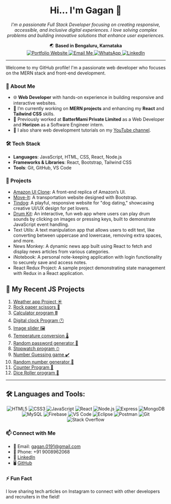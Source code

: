 <h1 align="center">Hi... I'm Gagan 👋</h1>

<p align="center">
  <em>I'm a passionate Full Stack Developer focusing on creating responsive, accessible, and inclusive digital experiences. I love solving complex problems and building innovative solutions that enhance user experiences.</em>
</p>

<p align="center">
  🌏 <strong>Based in Bengaluru, Karnataka</strong><br>
  

   <a href="https://gaganprogramming.github.io/portfolioWebsite/" target="_blank">
    <img src="https://img.shields.io/badge/Website-FFA500?style=for-the-badge&logo=google-chrome&logoColor=white" alt="Portfolio Website"/>
  </a>
  <a href="mailto:gagan.s0191@gmail.com">
    <img src="https://img.shields.io/badge/Email-D14836?style=for-the-badge&logo=gmail&logoColor=white" alt="Email Me"/>
  </a>
  <a href="https://wa.me/+919008962068">
    <img src="https://img.shields.io/badge/WhatsApp-25D366?style=for-the-badge&logo=whatsapp&logoColor=white" alt="WhatsApp"/>
  </a>
  <a href="https://www.linkedin.com/in/gagan-suresh">
    <img src="https://img.shields.io/badge/LinkedIn-0077B5?style=for-the-badge&logo=linkedin&logoColor=white" alt="LinkedIn"/>
  </a>
</p>

---


Welcome to my GitHub profile! I'm a passionate web developer who focuses on the MERN stack and front-end development.


### 🚀 About Me
- 🌐 **Web Developer** with hands-on experience in building responsive and interactive websites.
- 🎨 I’m currently working on **MERN projects** and enhancing my **React** and **Tailwind CSS** skills.
- 💼 Previously worked at **BatterMami Private Limited** as a Web Developer and **Horizon** as a Software Engineer intern.
- 🎥 I also share web development tutorials on my [YouTube channel](https://www.youtube.com/channel/UCGagan).

### 🛠️ Tech Stack
- **Languages**: JavaScript, HTML, CSS, React, Node.js
- **Frameworks & Libraries**: React, Bootstrap, Tailwind CSS
- **Tools**: Git, GitHub, VS Code

### 🌟 Projects
- [Amazon UI Clone](https://gaganprogramming.github.io/Amazon-UI-Clone/): A front-end replica of Amazon’s UI. 
- [Move-It](https://gaganprogramming.github.io/Move-It/): A transportation website designed with Bootstrap.
- [Tindog](https://gaganprogramming.github.io/tinDogWebsite/): A playful, responsive website for "dog dating," showcasing creative UI/UX design for pet lovers.
- [Drum Kit](https://gaganprogramming.github.io/drumKit/): An interactive, fun web app where users can play drum sounds by clicking on images or pressing keys, built to demonstrate JavaScript event handling.
- Text Utils: A text manipulation app that allows users to edit text, like converting between uppercase and lowercase, removing extra spaces, and more.
- News Monkey: A dynamic news app built using React to fetch and display news articles from various categories.
- iNotebook: A personal note-keeping application with login functionality to securely save and access notes.
- React Redux Project: A sample project demonstrating state management with Redux in a React application.





## 📆 My Recent JS Projects

1. [Weather app Project ☀️](https://gaganprogramming.github.io/weatherAppProject/)
2. [Rock paper scissors 👊](https://gaganprogramming.github.io/rockPaperScissors/)
3. [Calculator program 🖩](https://gaganprogramming.github.io/calculatorProgram/)
4. [Digital clock Program 🕐](https://gaganprogramming.github.io/digitalClockProgram/)
5. [Image slider 🖼️](https://gaganprogramming.github.io/imageSlider/)
6. [Temperature conversion 🌡️](https://gaganprogramming.github.io/temperatureConversion/)
7. [Random password generator 🔑](https://gaganprogramming.github.io/randomPasswordGenerator)
8. [Stopwatch program ⏱](https://gaganprogramming.github.io/stopwatchProgram/)
9. [Number Guessing game ✔️](https://gaganprogramming.github.io/numberGuessingGame/)
10. [Random number generator 🧮](https://gaganprogramming.github.io/randomNumberGenerator/)
11. [Counter Program 🔢](https://gaganprogramming.github.io/counterProgram/)
12. [Dice Roller program 🎲](https://gaganprogramming.github.io/diceRollerProgram/)

---

## 🛠️ Languages and Tools:
<p align="center">
  <img src="https://img.shields.io/badge/HTML5-E34F26?style=for-the-badge&logo=html5&logoColor=white" alt="HTML5"/>
  <img src="https://img.shields.io/badge/CSS3-1572B6?style=for-the-badge&logo=css3&logoColor=white" alt="CSS3"/>
  <img src="https://img.shields.io/badge/JavaScript-F7DF1E?style=for-the-badge&logo=javascript&logoColor=black" alt="JavaScript"/>
  <img src="https://img.shields.io/badge/React-61DAFB?style=for-the-badge&logo=react&logoColor=black" alt="React"/>
  <img src="https://img.shields.io/badge/Node.js-339933?style=for-the-badge&logo=node.js&logoColor=white" alt="Node.js"/>
  <img src="https://img.shields.io/badge/Express-FFA500?style=for-the-badge&logo=express&logoColor=white" alt="Express"/>
  <img src="https://img.shields.io/badge/MongoDB-47A248?style=for-the-badge&logo=mongodb&logoColor=white" alt="MongoDB"/>
  <img src="https://img.shields.io/badge/MySQL-4479A1?style=for-the-badge&logo=mysql&logoColor=white" alt="MySQL"/>
  <img src="https://img.shields.io/badge/Firebase-FFCA28?style=for-the-badge&logo=firebase&logoColor=black" alt="Firebase"/>
  <img src="https://img.shields.io/badge/VS%20Code-0078D4?style=for-the-badge&logo=visual%20studio%20code&logoColor=white" alt="VS Code"/>
  <img src="https://img.shields.io/badge/Eclipse-2C2255?style=for-the-badge&logo=eclipse&logoColor=white" alt="Eclipse"/>
  <img src="https://img.shields.io/badge/Postman-FF6C37?style=for-the-badge&logo=postman&logoColor=white" alt="Postman"/>
  <img src="https://img.shields.io/badge/Git-F05032?style=for-the-badge&logo=git&logoColor=white" alt="Git"/>
  <img src="https://img.shields.io/badge/Stack%20Overflow-F58025?style=for-the-badge&logo=stackoverflow&logoColor=white" alt="Stack Overflow"/>
</p>

### 📫 Connect with Me
- 📧 Email: [gagan.0191@gmail.com](mailto:gagan.0191@gmail.com)
- 📱 Phone: +91 9008962068
- 💼 [LinkedIn](https://www.linkedin.com/in/gagan-suresh)
- 🖥️ [GitHub](https://github.com/gaganProgramming)

### ⚡ Fun Fact
I love sharing tech articles on Instagram to connect with other developers and recruiters in the field!

